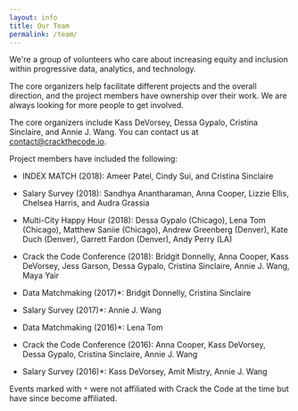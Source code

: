 ```yaml
---
layout: info
title: Our Team
permalink: /team/
---
```


We're a group of volunteers who care about increasing equity and inclusion within progressive data, analytics, and technology.

The core organizers help facilitate different projects and the overall direction, and the project members have ownership over their work. We are always looking for more people to get involved.

The core organizers include Kass DeVorsey, Dessa Gypalo, Cristina Sinclaire, and Annie J. Wang. You can contact us at [contact@crackthecode.io](mailto:contact@crackthecode.io).

Project members have included the following:

* INDEX MATCH (2018): Ameer Patel, Cindy Sui, and Cristina Sinclaire

* Salary Survey (2018): Sandhya Anantharaman, Anna Cooper, Lizzie Ellis, Chelsea Harris, and Audra Grassia

* Multi-City Happy Hour (2018): Dessa Gypalo (Chicago), Lena Tom (Chicago), Matthew Saniie (Chicago), Andrew Greenberg (Denver), Kate Duch (Denver), Garrett Fardon (Denver), Andy Perry (LA)

* Crack the Code Conference (2018): Bridgit Donnelly, Anna Cooper, Kass DeVorsey, Jess Garson, Dessa Gypalo, Cristina Sinclaire, Annie J. Wang, Maya Yair

* Data Matchmaking (2017)*: Bridgit Donnelly, Cristina Sinclaire 

* Salary Survey (2017)*: Annie J. Wang

* Data Matchmaking (2016)*: Lena Tom

* Crack the Code Conference (2016): Anna Cooper, Kass DeVorsey, Dessa Gypalo, Cristina Sinclaire, Annie J. Wang

* Salary Survey (2016)*: Kass DeVorsey, Amit Mistry, Annie J. Wang

Events marked with `*` were not affiliated with Crack the Code at the time but have since become affiliated.
